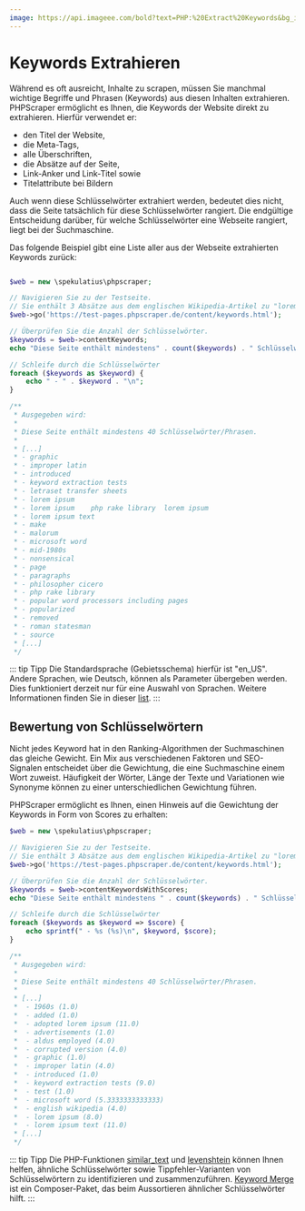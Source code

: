 ```yaml
---
image: https://api.imageee.com/bold?text=PHP:%20Extract%20Keywords&bg_image=https://images.unsplash.com/photo-1542762933-ab3502717ce7
---
```


# Keywords Extrahieren

Während es oft ausreicht, Inhalte zu scrapen, müssen Sie manchmal wichtige Begriffe und Phrasen (Keywords) aus diesen Inhalten extrahieren. PHPScraper ermöglicht es Ihnen, die Keywords der Website direkt zu extrahieren. Hierfür verwendet er:

- den Titel der Website,
- die Meta-Tags,
- alle Überschriften,
- die Absätze auf der Seite,
- Link-Anker und Link-Titel sowie
- Titelattribute bei Bildern

Auch wenn diese Schlüsselwörter extrahiert werden, bedeutet dies nicht, dass die Seite tatsächlich für diese Schlüsselwörter rangiert. Die endgültige Entscheidung darüber, für welche Schlüsselwörter eine Webseite rangiert, liegt bei der Suchmaschine.

Das folgende Beispiel gibt eine Liste aller aus der Webseite extrahierten Keywords zurück:

```php

$web = new \spekulatius\phpscraper;

// Navigieren Sie zu der Testseite.
// Sie enthält 3 Absätze aus dem englischen Wikipedia-Artikel zu "lorem ipsum".
$web->go('https://test-pages.phpscraper.de/content/keywords.html');

// Überprüfen Sie die Anzahl der Schlüsselwörter.
$keywords = $web->contentKeywords;
echo "Diese Seite enthält mindestens" . count($keywords) . " Schlüsselwörter/Phrasen.\n\n";

// Schleife durch die Schlüsselwörter
foreach ($keywords as $keyword) {
    echo " - " . $keyword . "\n";
}

/**
 * Ausgegeben wird:
 *
 * Diese Seite enthält mindestens 40 Schlüsselwörter/Phrasen.
 *
 * [...]
 * - graphic
 * - improper latin
 * - introduced
 * - keyword extraction tests
 * - letraset transfer sheets
 * - lorem ipsum
 * - lorem ipsum    php rake library  lorem ipsum
 * - lorem ipsum text
 * - make
 * - malorum
 * - microsoft word
 * - mid-1980s
 * - nonsensical
 * - page
 * - paragraphs
 * - philosopher cicero
 * - php rake library
 * - popular word processors including pages
 * - popularized
 * - removed
 * - roman statesman
 * - source
 * [...]
 */
```

::: tip Tipp
Die Standardsprache (Gebietsschema) hierfür ist "en_US". Andere Sprachen, wie Deutsch, können als Parameter übergeben werden. Dies funktioniert derzeit nur für eine Auswahl von Sprachen. Weitere Informationen finden Sie in dieser [list](https://github.com/Donatello-za/rake-php-plus#currently-supported-languages).
:::


## Bewertung von Schlüsselwörtern

Nicht jedes Keyword hat in den Ranking-Algorithmen der Suchmaschinen das gleiche Gewicht. Ein Mix aus verschiedenen Faktoren und SEO-Signalen entscheidet über die Gewichtung, die eine Suchmaschine einem Wort zuweist. Häufigkeit der Wörter, Länge der Texte und Variationen wie Synonyme können zu einer unterschiedlichen Gewichtung führen.

PHPScraper ermöglicht es Ihnen, einen Hinweis auf die Gewichtung der Keywords in Form von Scores zu erhalten:

```php
$web = new \spekulatius\phpscraper;

// Navigieren Sie zu der Testseite.
// Sie enthält 3 Absätze aus dem englischen Wikipedia-Artikel zu "lorem ipsum".
$web->go('https://test-pages.phpscraper.de/content/keywords.html');

// Überprüfen Sie die Anzahl der Schlüsselwörter.
$keywords = $web->contentKeywordsWithScores;
echo "Diese Seite enthält mindestens " . count($keywords) . " Schlüsselwörter/Phrasen.\n\n";

// Schleife durch die Schlüsselwörter
foreach ($keywords as $keyword => $score) {
    echo sprintf(" - %s (%s)\n", $keyword, $score);
}

/**
 * Ausgegeben wird:
 *
 * Diese Seite enthält mindestens 40 Schlüsselwörter/Phrasen.
 *
 * [...]
 *  - 1960s (1.0)
 *  - added (1.0)
 *  - adopted lorem ipsum (11.0)
 *  - advertisements (1.0)
 *  - aldus employed (4.0)
 *  - corrupted version (4.0)
 *  - graphic (1.0)
 *  - improper latin (4.0)
 *  - introduced (1.0)
 *  - keyword extraction tests (9.0)
 *  - test (1.0)
 *  - microsoft word (5.3333333333333)
 *  - english wikipedia (4.0)
 *  - lorem ipsum (8.0)
 *  - lorem ipsum text (11.0)
 * [...]
 */
```

::: tip Tipp
Die PHP-Funktionen [similar_text](https://www.php.net/manual/en/function.similar-text.php) und [levenshtein](https://www.php.net/manual/en/function.levenshtein.php) können Ihnen helfen, ähnliche Schlüsselwörter sowie Tippfehler-Varianten von Schlüsselwörtern zu identifizieren und zusammenzuführen. [Keyword Merge](https://github.com/spekulatius/keyword-merge) ist ein Composer-Paket, das beim Aussortieren ähnlicher Schlüsselwörter hilft.
:::
